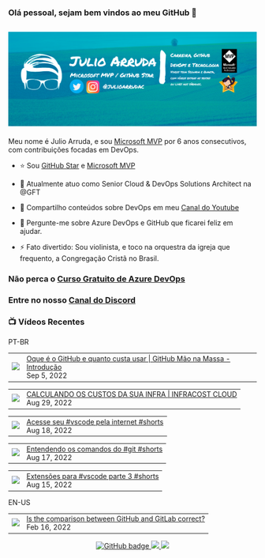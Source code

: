 ### Olá pessoal, sejam bem vindos ao meu GitHub 👋

## [![Julio Arruda Header](https://raw.githubusercontent.com/julioarruda/julioarruda/master/fundo%20github.png)](https://youtube.com/user/julioarrudac)
Meu nome é Julio Arruda, e sou [Microsoft MVP](https://mvp.microsoft.com/pt-br/PublicProfile/5002557?fullName=Julio%20%20Arruda) por 6 anos consecutivos, com contribuições focadas em DevOps.


- ⭐ Sou [GitHub Star](https://stars.github.com/profiles/julioarruda) e [Microsoft MVP](https://mvp.microsoft.com/pt-br/PublicProfile/5002557?fullName=Julio%20%20Arruda)

- 🔭 Atualmente atuo como Senior Cloud & DevOps Solutions Architect na @GFT

- 👯 Compartilho conteúdos sobre DevOps em meu [Canal do Youtube](https://youtube.com/user/julioarrudac)

- 💬 Pergunte-me sobre Azure DevOps e GitHub que ficarei feliz em ajudar.

- ⚡ Fato divertido: Sou violinista, e toco na orquestra da igreja que frequento, a Congregação Cristã no Brasil.





### Não perca o [Curso Gratuito de Azure DevOps](https://github.com/julioarruda/Curso-Azure-DevOps)

### Entre no nosso [Canal do Discord](https://discord.gg/HAr9WFYkpB)


### 📺 Vídeos Recentes

PT-BR

<!-- YOUTUBE:START --><table><tr><td><a href="https://www.youtube.com/watch?v=BOmlyKuy0qw"><img width="140px" src="https://i.ytimg.com/vi/BOmlyKuy0qw/mqdefault.jpg"></a></td>
<td><a href="https://www.youtube.com/watch?v=BOmlyKuy0qw">Oque é o GitHub e quanto custa usar | GitHub Mão na Massa - Introdução</a><br/>Sep 5, 2022</td></tr></table>
<table><tr><td><a href="https://www.youtube.com/watch?v=g-FGoQKtanA"><img width="140px" src="https://i.ytimg.com/vi/g-FGoQKtanA/mqdefault.jpg"></a></td>
<td><a href="https://www.youtube.com/watch?v=g-FGoQKtanA">CALCULANDO OS CUSTOS DA SUA INFRA | INFRACOST CLOUD</a><br/>Aug 29, 2022</td></tr></table>
<table><tr><td><a href="https://www.youtube.com/watch?v=tXc1rc2_WxY"><img width="140px" src="https://i.ytimg.com/vi/tXc1rc2_WxY/mqdefault.jpg"></a></td>
<td><a href="https://www.youtube.com/watch?v=tXc1rc2_WxY">Acesse seu #vscode pela internet #shorts</a><br/>Aug 18, 2022</td></tr></table>
<table><tr><td><a href="https://www.youtube.com/watch?v=2HWm5yOQYtM"><img width="140px" src="https://i.ytimg.com/vi/2HWm5yOQYtM/mqdefault.jpg"></a></td>
<td><a href="https://www.youtube.com/watch?v=2HWm5yOQYtM">Entendendo os comandos do #git #shorts</a><br/>Aug 17, 2022</td></tr></table>
<table><tr><td><a href="https://www.youtube.com/watch?v=-kLIiiQA1gc"><img width="140px" src="https://i.ytimg.com/vi/-kLIiiQA1gc/mqdefault.jpg"></a></td>
<td><a href="https://www.youtube.com/watch?v=-kLIiiQA1gc">Extensões para #vscode parte 3 #shorts</a><br/>Aug 15, 2022</td></tr></table>
<!-- YOUTUBE:END -->

EN-US
<!-- YOUTUBEEN:START --><table><tr><td><a href="https://www.youtube.com/watch?v=wHo1ftsyzNE"><img width="140px" src="https://i.ytimg.com/vi/wHo1ftsyzNE/mqdefault.jpg"></a></td>
<td><a href="https://www.youtube.com/watch?v=wHo1ftsyzNE">Is the comparison between GitHub and GitLab correct?</a><br/>Feb 16, 2022</td></tr></table>
<!-- YOUTUBEEN:END -->



<p align="center">
  <a href="https://github.com/julioarruda?tab=followers">
    <img src="https://img.shields.io/github/followers/julioarruda?label=Followers&logo=GitHub&style=for-the-badge" alt="GitHub badge" />
  </a>
  <a href="http://twitter.com/julioarrudac">
    <img src="https://img.shields.io/twitter/follow/julioarrudac?label=Twitter&logo=twitter&style=for-the-badge" />
  </a>
  <a href="http://youtube.com/c/julioarruda?sub_confirmation=1">
    <img src="https://img.shields.io/youtube/views/4BYlkYtHNus?label=YouTube&logo=YouTube&style=for-the-badge" />
  </a>
</p>

<!--
**julioarruda/julioarruda** is a ✨ _special_ ✨ repository because its `README.md` (this file) appears on your GitHub profile.

Here are some ideas to get you started:

- 🔭 I’m currently working on ...
- 🌱 I’m currently learning ...
- 👯 I’m looking to collaborate on ...
- 🤔 I’m looking for help with ...
- 💬 Ask me about ...
- 📫 How to reach me: ...
- 😄 Pronouns: ...
- ⚡ Fun fact: ...
-->
